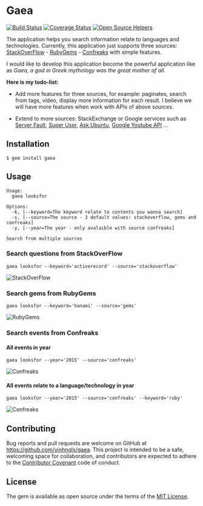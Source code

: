 # Gaea

[![Build Status](https://travis-ci.org/vinhnglx/gaea.svg?branch=develop)](https://travis-ci.org/vinhnglx/gaea)
[![Coverage Status](https://coveralls.io/repos/github/vinhnglx/gaea/badge.svg?branch=develop)](https://coveralls.io/github/vinhnglx/gaea?branch=develop)
[![Open Source Helpers](https://www.codetriage.com/vinhnglx/gaea/badges/users.svg)](https://www.codetriage.com/vinhnglx/gaea)

 The application helps you search information relate to languages and technologies. Currently, this application just supports three sources: [StackOverFlow](http://stackoverflow.com/) - [RubyGems](https://rubygems.org/) - [Confreaks](http://confreaks.tv/) with simple features.

I would like to develop this application become the powerful application like as *Gaea, a god in Greek mythology was the great mother of all.*

**Here is my todo-list:**

- Add more features for three sources, for example: paginates, search from tags, video, display more information for each result. I believe we will have more features when work with APIs of above sources.

- Extend to more sources: StackExchange or Google services such as [Server Fault](http://serverfault.com/), [Super User](http://superuser.com/), [Ask Ubuntu](http://askubuntu.com/), [Google Youtube API](https://developers.google.com/youtube/) ...

## Installation

```
$ gem install gaea
```

## Usage

```
Usage:
  gaea looksfor

Options:
  -k, [--keyword=The keyword relate to contents you wanna search]
  -s, [--source=The source - 3 default values: stackoverflow, gems and confreaks]
  -y, [--year=The year - only avalaible with source confreaks]

Search from multiple sources
```

### Search questions from StackOverFlow

```
gaea looksfor --keyword='activerecord' --source='stackoverflow'
```

![StackOverFlow](https://cloud.githubusercontent.com/assets/1997137/13025709/ac0291ca-d240-11e5-8c48-9c7a1c4ba179.png)

### Search gems from RubyGems

```
gaea looksfor --keyword='hanami' --source='gems'
```

![RubyGems](https://cloud.githubusercontent.com/assets/1997137/13025718/f66bfc74-d240-11e5-972f-7087ee420163.png)

### Search events from Confreaks

#### All events in year

```
gaea looksfor --year='2015' --source='confreaks'
```

![Confreaks](https://cloud.githubusercontent.com/assets/1997137/13025738/4d4d36a2-d241-11e5-9c91-5de2bd06fbe4.png)

#### All events relate to a language/technology in year

```
gaea looksfor --year='2015' --source='confreaks' --keyword='ruby'
```

![Confreaks](https://cloud.githubusercontent.com/assets/1997137/13025751/8f3ed200-d241-11e5-91a4-4e63604cc32c.png)

## Contributing

Bug reports and pull requests are welcome on GitHub at https://github.com/vinhnglx/gaea. This project is intended to be a safe, welcoming space for collaboration, and contributors are expected to adhere to the [Contributor Covenant](http://contributor-covenant.org) code of conduct.

## License

The gem is available as open source under the terms of the [MIT License](http://opensource.org/licenses/MIT).
